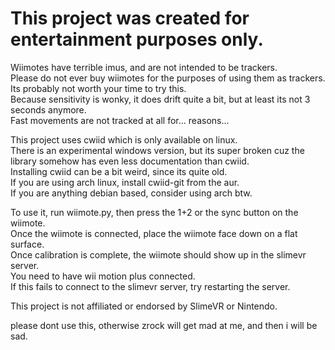 # This project was created for entertainment purposes only.  
Wiimotes have terrible imus, and are not intended to be trackers.  
Please do not ever buy wiimotes for the purposes of using them as trackers.   
Its probably not worth your time to try this.  
Because sensitivity is wonky, it does drift quite a bit, but at least its not 3 seconds anymore.  
Fast movements are not tracked at all for... reasons...  

This project uses cwiid which is only available on linux.   
There is an experimental windows version, but its super broken cuz the library somehow has even less documentation than cwiid.  
Installing cwiid can be a bit weird, since its quite old.    
If you are using arch linux, install cwiid-git from the aur.  
If you are anything debian based, consider using arch btw.  

To use it, run wiimote.py, then press the 1+2 or the sync button on the wiimote.  
Once the wiimote is connected, place the wiimote face down on a flat surface.  
Once calibration is complete, the wiimote should show up in the slimevr server.  
You need to have wii motion plus connected.  
If this fails to connect to the slimevr server, try restarting the server.  

This project is not affiliated or endorsed by SlimeVR or Nintendo.   

please dont use this, otherwise zrock will get mad at me, and then i will be sad.
